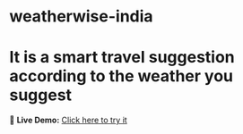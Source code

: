 # weatherwise-india
# It is a smart travel suggestion according to the weather you suggest

🔗 **Live Demo:** [Click here to try it]( https://aftab-0480.github.io/weatherwise-india/)
